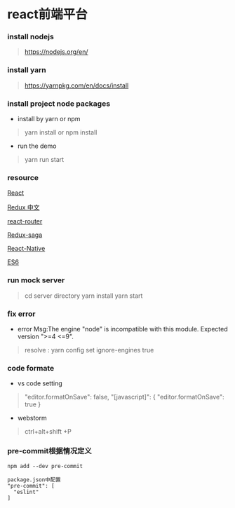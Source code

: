# react前端平台

### install nodejs
> https://nodejs.org/en/

### install yarn
> https://yarnpkg.com/en/docs/install

### install project node packages
* install by yarn or npm 

>  yarn install or npm install 

* run the demo

> yarn run start


### resource
[React](https://reactjs.org/)

[Redux 中文](http://www.redux.org.cn/)

[react-router](https://github.com/ReactTraining/react-router)

[Redux-saga](https://github.com/redux-saga/redux-saga)

[React-Native](https://facebook.github.io/react-native/)

[ES6](http://es6.ruanyifeng.com/)

### run mock server

> cd server directory
> yarn install
> yarn start

### fix error

* error Msg:The engine "node" is incompatible with this module. Expected version ">=4 <=9".

> resolve :  yarn config set ignore-engines true

### code formate
* vs code  setting
> "editor.formatOnSave": false,
    "[javascript]": {
        "editor.formatOnSave": true
    }

*  webstorm    
> ctrl+alt+shift +P

### pre-commit根据情况定义
```
npm add --dev pre-commit

package.json中配置
"pre-commit": [
  "eslint"
]
```